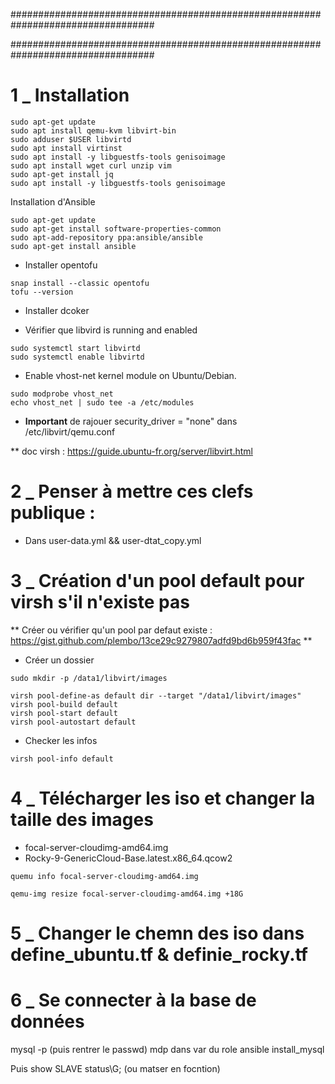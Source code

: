 ##################################################################################

##################################################################################


# 1 _ Installation

```
sudo apt-get update
sudo apt install qemu-kvm libvirt-bin
sudo adduser $USER libvirtd
sudo apt install virtinst
sudo apt install -y libguestfs-tools genisoimage
sudo apt install wget curl unzip vim
sudo apt-get install jq
sudo apt install -y libguestfs-tools genisoimage
```

 Installation d'Ansible 
```
sudo apt-get update
sudo apt-get install software-properties-common
sudo apt-add-repository ppa:ansible/ansible
sudo apt-get install ansible
```

- Installer opentofu
```
snap install --classic opentofu
tofu --version
```


- Installer dcoker 



- Vérifier que libvird is running and enabled 
```
sudo systemctl start libvirtd
sudo systemctl enable libvirtd
```


- Enable vhost-net kernel module on Ubuntu/Debian.
```
sudo modprobe vhost_net
echo vhost_net | sudo tee -a /etc/modules
```

- **Important** de rajouer security_driver = "none" dans /etc/libvirt/qemu.conf



** doc virsh : https://guide.ubuntu-fr.org/server/libvirt.html



# 2 _ Penser à mettre ces clefs publique :

- Dans user-data.yml && user-dtat_copy.yml


# 3 _ Création d'un pool default pour virsh s'il n'existe pas 

** Créer ou vérifier qu'un pool par defaut existe : https://gist.github.com/plembo/13ce29c9279807adfd9bd6b959f43fac **

- Créer un dossier 
```
sudo mkdir -p /data1/libvirt/images
```
```
virsh pool-define-as default dir --target "/data1/libvirt/images"
virsh pool-build default
virsh pool-start default
virsh pool-autostart default
```
- Checker les infos 
```
virsh pool-info default
```


#  4 _ Télécharger les iso et changer la taille des images 

- focal-server-cloudimg-amd64.img
- Rocky-9-GenericCloud-Base.latest.x86_64.qcow2

```
quemu info focal-server-cloudimg-amd64.img
```
```
qemu-img resize focal-server-cloudimg-amd64.img +18G 
```

#  5 _ Changer le chemn des iso dans  define_ubuntu.tf & definie_rocky.tf



# 6 _ Se connecter à la base de données

mysql -p (puis rentrer le passwd) mdp dans var du role ansible install_mysql

Puis show SLAVE status\G; (ou matser en focntion)



